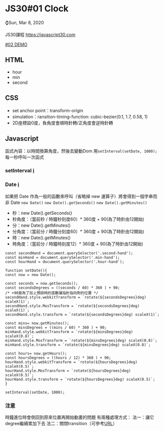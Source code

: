 # JS30#01 Clock
⌚️Sun, Mar 8, 2020 

JS30課程 https://javascript30.com

[#02 DEMO](https://gbuzz45.github.io/gbuzz45-JS30-demo/02_Clock/02_Clock.html)

## HTML
- hour
- min
- second

## CSS
- set anchor point：transform-origin
- simulation：ransition-timing-function:  cubic-bezier(0.1, 1.7, 0.58, 1)
- 2D座標設0度，負角度會順時針轉/正角度會逆時針轉

## Javascript
函式內容：以時間換算角度，然後去變動Dom
用`setInterval(setDate, 1000);` 每一秒呼叫一次函式

### setInterval  [:information_source:](https://developer.mozilla.org/zh-CN/docs/Web/API/Window/setInterval)


### Date [:information_source:](https://developer.mozilla.org/zh-TW/docs/Web/JavaScript/Reference/Global_Objects/Date)
如果把 Date 作為一般的函數來呼叫（省略掉 new 運算子）將會得到一個字串而非 Date 
`new Date()`
`new Date().getSeconds()`
`new Date().getMinutes()`

- 秒：new Date().getSeconds()
- 秒角度：（當前秒 / 時鐘秒刻度60）* 360度 + 90(為了時針由12開始)
- 分：new Date().getMinutes()
- 分角度：（當前分 / 時鐘分刻度60）* 360度 + 90(為了時針由12開始)
- 時：new Date().getMinutes()
- 時角度：（當前分 / 時鐘時刻度12）* 360度 + 90(為了時針由12開始)


```javascript=
const secondHand = document.querySelector('.second-hand');
const minHand = document.querySelector('.min-hand');
const hourHand = document.querySelector('.hour-hand');

function setDate(){
const now = new Date();

const seconds = now.getSeconds();
const secondsDegrees = ((seconds / 60) * 360 ) + 90;
/* +90是為了加上預設時的度數讓指針指向對的位置 */
secondHand.style.webkitTransform = `rotate(${secondsDegrees}deg) scaleX(1)`;
secondHand.style.MosTransform = `rotate(${secondsDegrees}deg) scaleX(1)`;
secondHand.style.transform = `rotate(${secondsDegrees}deg) scaleX(1)`;

const mins= now.getMinutes();
const minsDegrees = ((mins / 60) * 360 ) + 90;
minHand.style.webkitTransform = `rotate(${minsDegrees}deg) scaleX(0.8)`;
minHand.style.MosTransform = `rotate(${minsDegrees}deg) scaleX(0.8)`;
minHand.style.transform = `rotate(${minsDegrees}deg) scaleX(0.8)`;

const hours= now.getHours();
const hoursDegrees = ((hours / 12) * 360 ) + 90;
hourHand.style.webkitTransform = `rotate(${hoursDegrees}deg) scaleX(0.5)`;
hourHand.style.MosTransform = `rotate(${hoursDegrees}deg) scaleX(0.5)`;
hourHand.style.transform = `rotate(${hoursDegrees}deg) scaleX(0.5)`;
}

setInterval(setDate, 1000);
```

### 注意
時鐘進位時會倒回到原來位置再開始動畫的問題
有兩種處理方式：
法一：讓它degree繼續累加下去
法二：關閉transition（可參考[URL](https://github.com/guahsu/JavaScript30/tree/master/02_JS-and-CSS-Clock)）